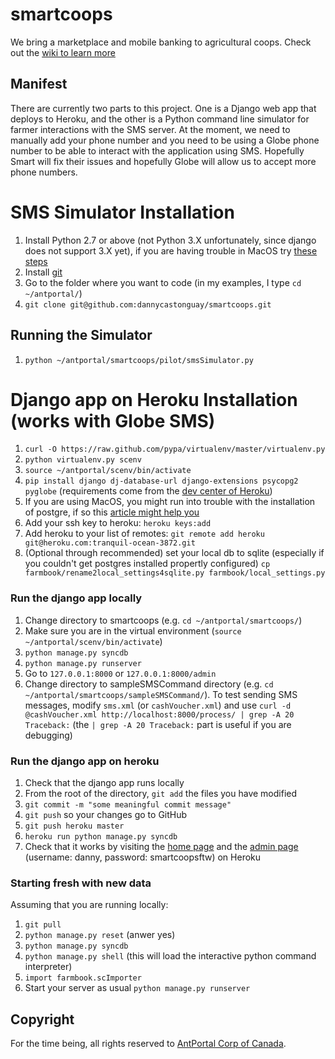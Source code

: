 # smartcoops

We bring a marketplace and mobile banking to agricultural coops. Check out the [wiki to learn more](http://github.com/dannycastonguay/smartcoops/wiki)

## Manifest

There are currently two parts to this project. One is a Django web app that deploys to Heroku, and the other is a Python command line simulator for farmer interactions with the SMS server. At the moment, we need to manually add your phone number and you need to be using a Globe phone number to be able to interact with the application using SMS. Hopefully Smart will fix their issues and hopefully Globe will allow us to accept more phone numbers.

# SMS Simulator Installation

1. Install Python 2.7 or above (not Python 3.X unfortunately, since django does not support 3.X yet), if you are having trouble in MacOS try [these steps](http://myadventuresincoding.wordpress.com/2011/09/11/python-upgrading-python-with-easy_install-pip-and-virtualenv-on-a-mac/)
1. Install [git](http://git-scm.com/downloads)
1. Go to the folder where you want to code (in my examples, I type `cd ~/antportal/`)
1. `git clone git@github.com:dannycastonguay/smartcoops.git`

## Running the Simulator

1. `python ~/antportal/smartcoops/pilot/smsSimulator.py`

# Django app on Heroku Installation (works with Globe SMS)

1. `curl -O https://raw.github.com/pypa/virtualenv/master/virtualenv.py`
1. `python virtualenv.py scenv`  
1. `source ~/antportal/scenv/bin/activate`
1. `pip install django dj-database-url django-extensions psycopg2 pyglobe` (requirements come from the [dev center of Heroku](https://devcenter.heroku.com/articles/django))
1. If you are using MacOS, you might run into trouble with the installation of postgre, if so this [article might help you](http://stackoverflow.com/questions/846383/problem-installing-pyscopg2-on-mac-os-x)
1. Add your ssh key to heroku: `heroku keys:add` 
1. Add heroku to your list of remotes: `git remote add heroku git@heroku.com:tranquil-ocean-3872.git`
1. (Optional through recommended) set your local db to sqlite (especially if you couldn't get postgres installed propertly configured) `cp farmbook/rename2local_settings4sqlite.py farmbook/local_settings.py`

### Run the django app locally

1. Change directory to smartcoops (e.g. `cd ~/antportal/smartcoops/`)
1. Make sure you are in the virtual environment (`source ~/antportal/scenv/bin/activate`)
1. `python manage.py syncdb`
1. `python manage.py runserver`
1. Go to `127.0.0.1:8000` or `127.0.0.1:8000/admin` 
1. Change directory to sampleSMSCommand directory (e.g. `cd ~/antportal/smartcoops/sampleSMSCommand/`). To test sending SMS messages, modify `sms.xml` (or `cashVoucher.xml`) and use `curl -d @cashVoucher.xml http://localhost:8000/process/ | grep -A 20 Traceback:` (the `| grep -A 20 Traceback:` part is useful if you are debugging)

### Run the django app on heroku

1. Check that the django app runs locally
1. From the root of the directory, `git add` the files you have modified 
1. `git commit -m "some meaningful commit message"`
1. `git push` so your changes go to GitHub
1. `git push heroku master`
1. `heroku run python manage.py syncdb`
1. Check that it works by visiting the [home page](http://tranquil-ocean-3872.heroku.com) and the [admin page](http://tranquil-ocean-3872.heroku.com/admin) (username: danny, password: smartcoopsftw) on Heroku

### Starting fresh with new data

Assuming that you are running locally:
1. `git pull`
1. `python manage.py reset` (anwer yes)
1. `python manage.py syncdb`
1. `python manage.py shell` (this will load the interactive python command interpreter)
1. `import farmbook.scImporter`
1. Start your server as usual `python manage.py runserver`

## Copyright

For the time being, all rights reserved to [AntPortal Corp of Canada](http://www.antportal.com).

